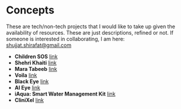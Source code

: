 # Concepts
These are tech/non-tech projects that I would like to take up given the availability of resources. These are just descriptions, refined or not. If someone is interested in collaborating, I am here: shujjat.shirafat@gmail.com

- **Children SOS**  [link](https://github.com/Shujjat/concepts/blob/main/children_sos/System%20Definition.pdf)
- **Shehri Khaiti** [link](https://github.com/Shujjat/concepts/tree/main/shehri_khaiti)
- **Mara Tabeeb** [link](https://github.com/Shujjat/concepts/tree/main/mara_tabeeb)
- **Voila** [link](https://github.com/Shujjat/concepts/blob/main/voila/idea.txt)
- **Black Eye** [link](https://github.com/Shujjat/concepts/tree/main/black_eye)
- **AI Eye** [link](https://github.com/Shujjat/concepts/tree/main/ai_eye)
- **iAqua: Smart Water Management Kit**  [link](https://github.com/Shujjat/concepts/tree/main/iaqua)
- **CliniXel** [link](https://github.com/Shujjat/concepts/tree/main/clinixel)

